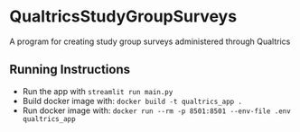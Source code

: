 # QualtricsStudyGroupSurveys
A program for creating study group surveys administered through Qualtrics

## Running Instructions
- Run the app with ```streamlit run main.py```
- Build docker image with: ```docker build -t qualtrics_app .```
- Run docker image with: ```docker run --rm -p 8501:8501 --env-file .env qualtrics_app```
